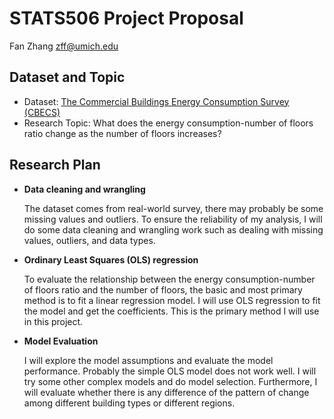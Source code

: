 # STATS506 Project Proposal
Fan Zhang [zff@umich.edu](mailto:zff@umich.edu) 

## Dataset and Topic 
- Dataset: [The Commercial Buildings Energy Consumption Survey (CBECS)](https://www.eia.gov/consumption/commercial/data/2018/index.php?view=microdata)
- Research Topic: What does the energy consumption-number of floors ratio change as the number of floors increases? 

## Research Plan
- **Data cleaning and wrangling**
  
  The dataset comes from real-world survey, there may probably be some missing values and outliers. To ensure the reliability of my analysis, I will do some data cleaning and wrangling work such as dealing with missing values, outliers, and data types. 

- **Ordinary Least Squares (OLS) regression**
  
  To evaluate the relationship between the energy consumption-number of floors ratio and the number of floors, the basic and most primary method is to fit a linear regression model. I will use OLS regression to fit the model and get the coefficients. This is the primary method I will use in this project.

- **Model Evaluation**
  
  I will explore the model assumptions and evaluate the model performance. Probably the simple OLS model does not work well. I will try some other complex models and do model selection. Furthermore, I will evaluate whether there is any difference of the pattern of change among different building types or different regions.